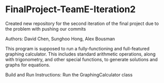# FinalProject-TeamE-Iteration2

Created new repository for the second iteration of the final project due to the problem with pushing our commits

Authors: David Chen, Sunghoo Hong, Alex Bousman

This program is supposed to run a fully-functioning and full-featured graphing calculator. This includes standard arithmetic operations, along with trigonometry, and other special functions, to generate solutions and graphs for equations.

Build and Run Instructions: Run the GraphingCalculator class
